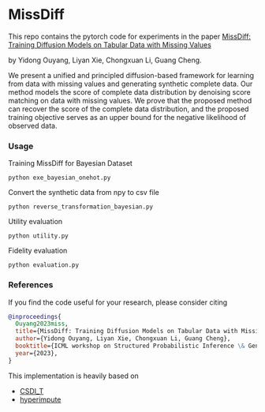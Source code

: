 # MissDiff

This repo contains the pytorch code for experiments in the paper [MissDiff: Training Diffusion Models on Tabular Data with Missing Values](https://arxiv.org/abs/2307.00467)

by Yidong Ouyang, Liyan Xie, Chongxuan Li, Guang Cheng.

We present a unified and principled diffusion-based framework for learning from data with missing values and generating synthetic complete data. Our method models the score of complete data distribution by denoising score matching on data with missing values. We prove that the proposed method can recover the score of the complete data distribution, and the proposed training objective serves as an upper bound for the negative likelihood of observed data.

### Usage 

Training MissDiff for Bayesian Dataset
```
python exe_bayesian_onehot.py
```
Convert the synthetic data from npy to csv file
```
python reverse_transformation_bayesian.py
```
Utility evaluation

```
python utility.py

```

Fidelity evaluation

```
python evaluation.py
```

### References

If you find the code useful for your research, please consider citing

```bib
@inproceedings{
  Ouyang2023miss,
  title={MissDiff: Training Diffusion Models on Tabular Data with Missing Values},
  author={Yidong Ouyang, Liyan Xie, Chongxuan Li, Guang Cheng},
  booktitle={ICML workshop on Structured Probabilistic Inference \& Generative Modeling},
  year={2023},
}
```

This implementation is heavily based on 
* [CSDI_T](https://github.com/pfnet-research/TabCSDI) 
* [hyperimpute](https://github.com/vanderschaarlab/hyperimpute) 
